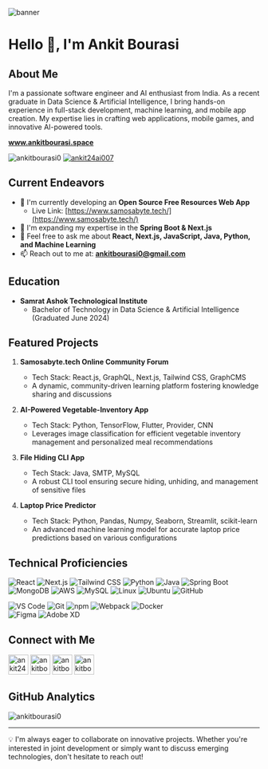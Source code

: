 <img
  alt="banner"
  src="https://images.unsplash.com/photo-1647166545674-ce28ce93bdca?q=80&w=2070&auto=format&fit=crop&ixlib=rb-4.0.3&ixid=M3wxMjA3fDB8MHxwaG90by1wYWdlfHx8fGVufDB8fHx8fA%3D%3D"
/>

# Hello 👋, I'm Ankit Bourasi

## About Me
I'm a passionate software engineer and AI enthusiast from India. As a recent graduate in Data Science & Artificial Intelligence, I bring hands-on experience in full-stack development, machine learning, and mobile app creation. My expertise lies in crafting web applications, mobile games, and innovative AI-powered tools.

<p   style="font-weight:bold; "><a href="https://www.ankitbourasi.space/" target="blank">www.ankitbourasi.space</a> </p>
  
<p align="left">
  <img src="https://komarev.com/ghpvc/?username=ankitbourasi0&label=Profile%20views&color=0e75b6&style=flat" alt="ankitbourasi0" />
  <a href="https://twitter.com/ankit24ai007" target="blank"><img src="https://img.shields.io/twitter/follow/ankit24ai007?logo=twitter&style=for-the-badge" alt="ankit24ai007" /></a>
</p>

## Current Endeavors

- 🔭 I'm currently developing an **Open Source Free Resources Web App**
  - Live Link: [https://www.samosabyte.tech/](https://www.samosabyte.tech/)
- 🌱 I'm expanding my expertise in the **Spring Boot & Next.js**
- 💬 Feel free to ask me about **React, Next.js, JavaScript, Java, Python, and Machine Learning**
- 📫 Reach out to me at: **ankitbourasi0@gmail.com**

## Education

- **Samrat Ashok Technological Institute**
  - Bachelor of Technology in Data Science & Artificial Intelligence (Graduated June 2024)

## Featured Projects

1. **Samosabyte.tech Online Community Forum**
   - Tech Stack: React.js, GraphQL, Next.js, Tailwind CSS, GraphCMS
   - A dynamic, community-driven learning platform fostering knowledge sharing and discussions

2. **AI-Powered Vegetable-Inventory App**
   - Tech Stack: Python, TensorFlow, Flutter, Provider, CNN
   - Leverages image classification for efficient vegetable inventory management and personalized meal recommendations

3. **File Hiding CLI App**
   - Tech Stack: Java, SMTP, MySQL
   - A robust CLI tool ensuring secure hiding, unhiding, and management of sensitive files

4. **Laptop Price Predictor**
   - Tech Stack: Python, Pandas, Numpy, Seaborn, Streamlit, scikit-learn
   - An advanced machine learning model for accurate laptop price predictions based on various configurations

## Technical Proficiencies
![React](https://img.shields.io/badge/-React-61DAFB?style=flat-square&logo=react&logoColor=black)
![Next.js](https://img.shields.io/badge/-Next.js-000000?style=flat-square&logo=next.js&logoColor=white)
![Tailwind CSS](https://img.shields.io/badge/-Tailwind%20CSS-38B2AC?style=flat-square&logo=tailwind-css&logoColor=white)
![Python](https://img.shields.io/badge/-Python-3776AB?style=flat-square&logo=python&logoColor=white)
![Java](https://img.shields.io/badge/-Java-007396?style=flat-square&logo=java&logoColor=white)
![Spring Boot](https://img.shields.io/badge/-Spring%20Boot-6DB33F?style=flat-square&logo=spring-boot&logoColor=white)
![MongoDB](https://img.shields.io/badge/-MongoDB-47A248?style=flat-square&logo=mongodb&logoColor=white)
![AWS](https://img.shields.io/badge/-AWS-232F3E?style=flat-square&logo=amazon-aws&logoColor=white)
![MySQL](https://img.shields.io/badge/-MySQL-4479A1?style=flat-square&logo=mysql&logoColor=white)
![Linux](https://img.shields.io/badge/-Linux-FCC624?style=flat-square&logo=linux&logoColor=black)
![Ubuntu](https://img.shields.io/badge/-Ubuntu-E95420?style=flat-square&logo=ubuntu&logoColor=white)
![GitHub](https://img.shields.io/badge/-GitHub-181717?style=flat-square&logo=github&logoColor=white)                    

                      
![VS Code](https://img.shields.io/badge/-VS%20Code-007ACC?style=flat-square&logo=visual-studio-code&logoColor=white)
![Git](https://img.shields.io/badge/-Git-F05032?style=flat-square&logo=git&logoColor=white)
![npm](https://img.shields.io/badge/-npm-CB3837?style=flat-square&logo=npm&logoColor=white)
![Webpack](https://img.shields.io/badge/-Webpack-8DD6F9?style=flat-square&logo=webpack&logoColor=black)
![Docker](https://img.shields.io/badge/-Docker-2496ED?style=flat-square&logo=docker&logoColor=white)                    
![Figma](https://img.shields.io/badge/-Figma-F24E1E?style=flat-square&logo=figma&logoColor=white)
![Adobe XD](https://img.shields.io/badge/-Adobe%20XD-FF61F6?style=flat-square&logo=adobe-xd&logoColor=white)
                    
  

## Connect with Me

<p align="left">
  <a href="https://twitter.com/ankit24ai007" target="blank"><img src="https://skillicons.dev/icons?i=twitter" alt="ankit24ai007" width="40" height="40"/></a>
  <a href="https://linkedin.com/in/ankitbourasi0" target="blank"><img src="https://skillicons.dev/icons?i=linkedin" alt="ankitbourasi0" width="40" height="40"/></a>
  <a href="https://instagram.com/ankitbourasi0" target="blank"><img src="https://skillicons.dev/icons?i=instagram" alt="ankitbourasi0" width="40" height="40"/></a>
  <a href="https://www.leetcode.com/ankitbourasi0" target="blank"><img src="https://img.icons8.com/?size=80&id=9L16NypUzu38&format=png" alt="ankitbourasi0" width="40" height="40"/></a>
</p>

## GitHub Analytics

<p>
  <img align="center" src="https://github-readme-stats.vercel.app/api/top-langs?username=ankitbourasi0&show_icons=true&locale=en&layout=compact" alt="ankitbourasi0" />
</p>

---

💡 I'm always eager to collaborate on innovative projects. Whether you're interested in joint development or simply want to discuss emerging technologies, don't hesitate to reach out!
